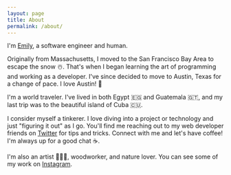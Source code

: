 ```yaml
---
layout: page
title: About
permalink: /about/
---
```


I'm [Emily][Portfolio], a software engineer and human.

Originally from Massachusetts, I moved to the San Francisco Bay Area to escape the snow ☃️. That's when I began learning the art of programming and working as a developer. I've since decided to move to Austin, Texas for a change of pace. I love Austin! 🌵

I'm a world traveler. I've lived in both Egypt 🇪🇬 and Guatemala 🇬🇹, and my last trip was to the beautiful island of Cuba 🇨🇺. 

I consider myself a tinkerer. I love diving into a project or technology and just "figuring it out" as I go. You'll find me reaching out to my web developer friends on [Twitter] for tips and tricks. Connect with me and let's have coffee! I'm always up for a good chat ☕️.

I'm also an artist 👩🏽‍🎨, woodworker, and nature lover. You can see some of my work on [Instagram].

[Twitter]: https://twitter.com/emilyannemoses
[Instagram]: https://www.instagram.com/emilyannemoses/
[Portfolio]: https://emilyannemoses.com/
